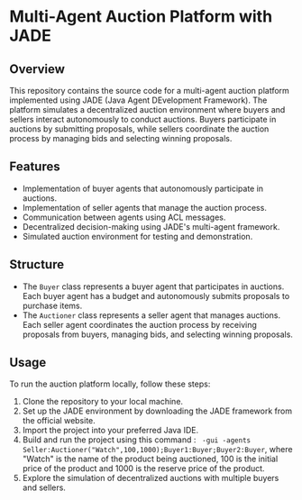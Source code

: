 # Multi-Agent Auction Platform with JADE

## Overview
This repository contains the source code for a multi-agent auction platform implemented using JADE (Java Agent DEvelopment Framework). The platform simulates a decentralized auction environment where buyers and sellers interact autonomously to conduct auctions. Buyers participate in auctions by submitting proposals, while sellers coordinate the auction process by managing bids and selecting winning proposals.

## Features
- Implementation of buyer agents that autonomously participate in auctions.
- Implementation of seller agents that manage the auction process.
- Communication between agents using ACL messages.
- Decentralized decision-making using JADE's multi-agent framework.
- Simulated auction environment for testing and demonstration.

## Structure
- The `Buyer` class represents a buyer agent that participates in auctions. Each buyer agent has a budget and autonomously submits proposals to purchase items.
- The `Auctioner` class represents a seller agent that manages auctions. Each seller agent coordinates the auction process by receiving proposals from buyers, managing bids, and selecting winning proposals.

## Usage
To run the auction platform locally, follow these steps:

1. Clone the repository to your local machine.
2. Set up the JADE environment by downloading the JADE framework from the official website.
3. Import the project into your preferred Java IDE.
4. Build and run the project using this command : ` -gui -agents Seller:Auctioner("Watch",100,1000);Buyer1:Buyer;Buyer2:Buyer`, where "Watch" is the name of the product being auctioned, 100 is the initial price of the product and 1000 is the reserve price of the product.
5. Explore the simulation of decentralized auctions with multiple buyers and sellers.



